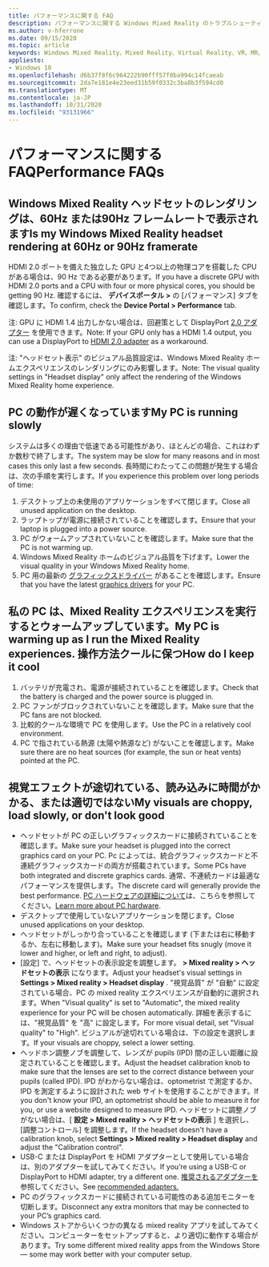 ```yaml
---
title: パフォーマンスに関する FAQ
description: パフォーマンスに関する Windows Mixed Reality のトラブルシューティングは、標準のコンシューマーサポートドキュメントを超えています。
ms.author: v-hferrone
ms.date: 09/15/2020
ms.topic: article
keywords: Windows Mixed Reality、Mixed Reality、Virtual Reality、VR、MR、トラブルシューティング、エラー、ヘルプ、サポート、パフォーマンス
appliesto:
- Windows 10
ms.openlocfilehash: d6b37f8f6c964222b90fff57f0ba994c14fcaeab
ms.sourcegitcommit: 2da7e181e4e23eed31b59f0332c3ba8b3f594cd0
ms.translationtype: MT
ms.contentlocale: ja-JP
ms.lasthandoff: 10/31/2020
ms.locfileid: "93131966"
---
```

# <a name="performance-faqs"></a><span data-ttu-id="712e2-104">パフォーマンスに関する FAQ</span><span class="sxs-lookup"><span data-stu-id="712e2-104">Performance FAQs</span></span>

## <a name="is-my-windows-mixed-reality-headset-rendering-at-60hz-or-90hz-framerate"></a><span data-ttu-id="712e2-105">Windows Mixed Reality ヘッドセットのレンダリングは、60Hz または90Hz フレームレートで表示されます</span><span class="sxs-lookup"><span data-stu-id="712e2-105">Is my Windows Mixed Reality headset rendering at 60Hz or 90Hz framerate</span></span>

<span data-ttu-id="712e2-106">HDMI 2.0 ポートを備えた独立した GPU と4つ以上の物理コアを搭載した CPU がある場合は、90 Hz である必要があります。</span><span class="sxs-lookup"><span data-stu-id="712e2-106">If you have a discrete GPU with HDMI 2.0 ports and a CPU with four or more physical cores, you should be getting 90 Hz.</span></span> <span data-ttu-id="712e2-107">確認するには、 **デバイスポータル >** の [パフォーマンス] タブを確認します。</span><span class="sxs-lookup"><span data-stu-id="712e2-107">To confirm, check the **Device Portal > Performance** tab.</span></span>

<span data-ttu-id="712e2-108">注: GPU に HDMI 1.4 出力しかない場合は、回避策として DisplayPort [2.0 アダプター](recommended-adapters-for-windows-mixed-reality-capable-pcs.md) を使用できます。</span><span class="sxs-lookup"><span data-stu-id="712e2-108">Note: If your GPU only has a HDMI 1.4 output, you can use a DisplayPort to [HDMI 2.0 adapter](recommended-adapters-for-windows-mixed-reality-capable-pcs.md) as a workaround.</span></span>

<span data-ttu-id="712e2-109">注: "ヘッドセット表示" のビジュアル品質設定は、Windows Mixed Reality ホームエクスペリエンスのレンダリングにのみ影響します。</span><span class="sxs-lookup"><span data-stu-id="712e2-109">Note: The visual quality settings in "Headset display" only affect the rendering of the Windows Mixed Reality home experience.</span></span>

## <a name="my-pc-is-running-slowly"></a><span data-ttu-id="712e2-110">PC の動作が遅くなっています</span><span class="sxs-lookup"><span data-stu-id="712e2-110">My PC is running slowly</span></span>

<span data-ttu-id="712e2-111">システムは多くの理由で低速である可能性があり、ほとんどの場合、これはわずか数秒で終了します。</span><span class="sxs-lookup"><span data-stu-id="712e2-111">The system may be slow for many reasons and in most cases this only last a few seconds.</span></span> <span data-ttu-id="712e2-112">長時間にわたってこの問題が発生する場合は、次の手順を実行します。</span><span class="sxs-lookup"><span data-stu-id="712e2-112">If you experience this problem over long periods of time:</span></span>

1. <span data-ttu-id="712e2-113">デスクトップ上の未使用のアプリケーションをすべて閉じます。</span><span class="sxs-lookup"><span data-stu-id="712e2-113">Close all unused application on the desktop.</span></span>
2. <span data-ttu-id="712e2-114">ラップトップが電源に接続されていることを確認します。</span><span class="sxs-lookup"><span data-stu-id="712e2-114">Ensure that your laptop is plugged into a power source.</span></span>
3. <span data-ttu-id="712e2-115">PC がウォームアップされていないことを確認します。</span><span class="sxs-lookup"><span data-stu-id="712e2-115">Make sure that the PC is not warming up.</span></span>
4. <span data-ttu-id="712e2-116">Windows Mixed Reality ホームのビジュアル品質を下げます。</span><span class="sxs-lookup"><span data-stu-id="712e2-116">Lower the visual quality in your Windows Mixed Reality home.</span></span>
5. <span data-ttu-id="712e2-117">PC 用の最新の [グラフィックスドライバー](other-questions.md#my-graphics-driver-isnt-supported-im-getting-graphics-driver-failure-errors) があることを確認します。</span><span class="sxs-lookup"><span data-stu-id="712e2-117">Ensure that you have the latest [graphics drivers](other-questions.md#my-graphics-driver-isnt-supported-im-getting-graphics-driver-failure-errors) for your PC.</span></span>

## <a name="my-pc-is-warming-up-as-i-run-the-mixed-reality-experiences-how-do-i-keep-it-cool"></a><span data-ttu-id="712e2-118">私の PC は、Mixed Reality エクスペリエンスを実行するとウォームアップしています。</span><span class="sxs-lookup"><span data-stu-id="712e2-118">My PC is warming up as I run the Mixed Reality experiences.</span></span> <span data-ttu-id="712e2-119">操作方法クールに保つ</span><span class="sxs-lookup"><span data-stu-id="712e2-119">How do I keep it cool</span></span>

1. <span data-ttu-id="712e2-120">バッテリが充電され、電源が接続されていることを確認します。</span><span class="sxs-lookup"><span data-stu-id="712e2-120">Check that the battery is charged and the power source is plugged in.</span></span>
2. <span data-ttu-id="712e2-121">PC ファンがブロックされていないことを確認します。</span><span class="sxs-lookup"><span data-stu-id="712e2-121">Make sure that the PC fans are not blocked.</span></span>
3. <span data-ttu-id="712e2-122">比較的クールな環境で PC を使用します。</span><span class="sxs-lookup"><span data-stu-id="712e2-122">Use the PC in a relatively cool environment.</span></span>
4. <span data-ttu-id="712e2-123">PC で指されている熱源 (太陽や熱源など) がないことを確認します。</span><span class="sxs-lookup"><span data-stu-id="712e2-123">Make sure there are no heat sources (for example, the sun or heat vents) pointed at the PC.</span></span>

## <a name="my-visuals-are-choppy-load-slowly-or-dont-look-good"></a><span data-ttu-id="712e2-124">視覚エフェクトが途切れている、読み込みに時間がかかる、または適切ではない</span><span class="sxs-lookup"><span data-stu-id="712e2-124">My visuals are choppy, load slowly, or don't look good</span></span>

* <span data-ttu-id="712e2-125">ヘッドセットが PC の正しいグラフィックスカードに接続されていることを確認します。</span><span class="sxs-lookup"><span data-stu-id="712e2-125">Make sure your headset is plugged into the correct graphics card on your PC.</span></span> <span data-ttu-id="712e2-126">Pc によっては、統合グラフィックスカードと不連続グラフィックスカードの両方が搭載されています。</span><span class="sxs-lookup"><span data-stu-id="712e2-126">Some PCs have both integrated and discrete graphics cards.</span></span> <span data-ttu-id="712e2-127">通常、不連続カードは最適なパフォーマンスを提供します。</span><span class="sxs-lookup"><span data-stu-id="712e2-127">The discrete card will generally provide the best performance.</span></span> <span data-ttu-id="712e2-128">[PC ハードウェアの詳細について](windows-mixed-reality-minimum-pc-hardware-compatibility-guidelines.md)は、こちらを参照してください。</span><span class="sxs-lookup"><span data-stu-id="712e2-128">[Learn more about PC hardware](windows-mixed-reality-minimum-pc-hardware-compatibility-guidelines.md).</span></span>
* <span data-ttu-id="712e2-129">デスクトップで使用していないアプリケーションを閉じます。</span><span class="sxs-lookup"><span data-stu-id="712e2-129">Close unused applications on your desktop.</span></span>
* <span data-ttu-id="712e2-130">ヘッドセットがしっかり合っていることを確認します (下または右に移動するか、左右に移動します)。</span><span class="sxs-lookup"><span data-stu-id="712e2-130">Make sure your headset fits snugly (move it lower and higher, or left and right, to adjust).</span></span>
* <span data-ttu-id="712e2-131">[設定] で、ヘッドセットの表示設定を調整します。 **> Mixed reality > ヘッドセットの表示** になります。</span><span class="sxs-lookup"><span data-stu-id="712e2-131">Adjust your headset's visual settings in **Settings > Mixed reality > Headset display** .</span></span> <span data-ttu-id="712e2-132">"視覚品質" が "自動" に設定されている場合、PC の mixed reality エクスペリエンスが自動的に選択されます。</span><span class="sxs-lookup"><span data-stu-id="712e2-132">When "Visual quality" is set to "Automatic", the mixed reality experience for your PC will be chosen automatically.</span></span> <span data-ttu-id="712e2-133">詳細を表示するには、"視覚品質" を "高" に設定します。</span><span class="sxs-lookup"><span data-stu-id="712e2-133">For more visual detail, set "Visual quality" to "High".</span></span> <span data-ttu-id="712e2-134">ビジュアルが途切れている場合は、下の設定を選択します。</span><span class="sxs-lookup"><span data-stu-id="712e2-134">If your visuals are choppy, select a lower setting.</span></span>
* <span data-ttu-id="712e2-135">ヘッドホン調整ノブを調整して、レンズが pupils (IPD) 間の正しい距離に設定されていることを確認します。</span><span class="sxs-lookup"><span data-stu-id="712e2-135">Adjust the headset calibration knob to make sure that the lenses are set to the correct distance between your pupils (called IPD).</span></span> <span data-ttu-id="712e2-136">IPD がわからない場合は、optometrist で測定するか、IPD を測定するように設計された web サイトを使用することができます。</span><span class="sxs-lookup"><span data-stu-id="712e2-136">If you don't know your IPD, an optometrist should be able to measure it for you, or use a website designed to measure IPD.</span></span> <span data-ttu-id="712e2-137">ヘッドセットに調整ノブがない場合は、[ **設定 > Mixed reality > ヘッドセットの表示** ] を選択し、[調整コントロール] を調整します。</span><span class="sxs-lookup"><span data-stu-id="712e2-137">If the headset doesn't have a calibration knob, select **Settings > Mixed reality > Headset display** and adjust the "Calibration control".</span></span>
* <span data-ttu-id="712e2-138">USB-C または DisplayPort を HDMI アダプターとして使用している場合は、別のアダプターを試してみてください。</span><span class="sxs-lookup"><span data-stu-id="712e2-138">If you’re using a USB-C or DisplayPort to HDMI adapter, try a different one.</span></span> <span data-ttu-id="712e2-139">[推奨されるアダプターを](recommended-adapters-for-windows-mixed-reality-capable-pcs.md)参照してください。</span><span class="sxs-lookup"><span data-stu-id="712e2-139">See [recommended adapters.](recommended-adapters-for-windows-mixed-reality-capable-pcs.md)</span></span>
* <span data-ttu-id="712e2-140">PC のグラフィックスカードに接続されている可能性のある追加モニターを切断します。</span><span class="sxs-lookup"><span data-stu-id="712e2-140">Disconnect any extra monitors that may be connected to your PC’s graphics card.</span></span>
* <span data-ttu-id="712e2-141">Windows ストアからいくつかの異なる mixed reality アプリを試してみてください。コンピューターをセットアップすると、より適切に動作する場合があります。</span><span class="sxs-lookup"><span data-stu-id="712e2-141">Try some different mixed reality apps from the Windows Store — some may work better with your computer setup.</span></span>
